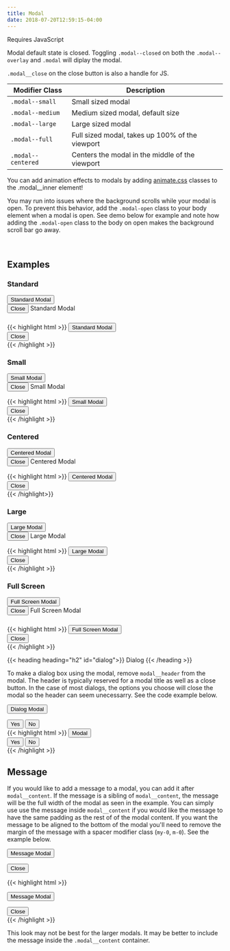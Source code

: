 ```yaml
---
title: Modal
date: 2018-07-20T12:59:15-04:00
---
```


<div class="block-container blocks mb-4">
  <div class="block">
    <div class="pill text--size-xs text-dark">
      <i class="pi-bolt mr-1 text-negative"></i>
      Requires <span class="text--bold ml-1">JavaScript</span>
    </div> 
  </div>
</div>

Modal default state is closed. Toggling `.modal--closed` on both the `.modal--overlay` and `.modal` will diplay the modal.

`.modal__close` on the close button is also a handle for JS.

| Modifier Class     | Description                                     |
| ------------------ | ----------------------------------------------- |
| `.modal--small`    | Small sized modal                               |
| `.modal--medium`   | Medium sized modal, default size                |
| `.modal--large`    | Large sized modal                               |
| `.modal--full`     | Full sized modal, takes up 100% of the viewport |
| `.modal--centered` | Centers the modal in the middle of the viewport |

<div class="message message--info mb-4">
  <p>You can add animation effects to modals by adding <a class="text-navy text-underline--hover"  href="https://animate.style/">animate.css</a> classes to the .modal__inner element!</p>
</div>
<div class="message message--warning">
  <p>You may run into issues where the background scrolls while your modal is open. To prevent this behavior, add the <code>.modal-open</code> class to your body element when a modal is open. See demo below for example and note how adding the <code>.modal-open</code> class to the body on open makes the background scroll bar go away.</p>
</div>
<br />

## Examples

### Standard

<div class="block mb-3">
    <button class="button button--post button--lg modal__open" data-modal="default-modal">Standard Modal</button>
</div>

<div id="default-modal" class="modal modal--closed" tabindex="-1">
  <div class="modal__inner">
    <div class="modal__header">
      <button class="button modal__close" data-modal="default-modal">Close <i class="pi-times"></i></button>
      Standard Modal
    </div>
    <div class="modal__content">
      <h3 class="skeleton skeleton--md"></h3>
      <p class="skeleton" data-lines="4"></p>
      <p class="skeleton" data-lines="3"></p>
      <p class="skeleton" data-lines="7"></p>
    </div>
  </div>
</div>

<div class="mt-3 mb-4">
{{< highlight html >}}
<!-- Modal Trigger -->
<button class="button button--post button--lg modal__open" data-modal="default-modal">Standard Modal</button>

<!-- Standard Modal -->
<div id="default-modal" class="modal modal--closed">
  <div class="modal__inner">
    <div class="modal__header">
      <button class="button modal__close" data-modal="default-modal">
        Close 
        <i class="pi-times"></i>
      </button>
      <!-- Modal Header goes here! -->
    </div>
    <div class="modal__content">
      <!-- Modal content goes here! -->
    </div>
  </div>
</div>
{{< /highlight >}}
</div>



### Small

<div class="block mb-3">
    <button class="button button--post button--lg modal__open" data-modal="small-modal">Small Modal</button>
</div>
<div id="small-modal" class="modal modal--small modal--closed" tabindex="-1">
  <div class="modal__inner">
    <div class="modal__header">
      <button class="button modal__close" data-modal="small-modal">Close <i class="pi-times"></i></button>
      Small Modal
    </div>
    <div class="modal__content">
      <p class="skeleton" data-lines="4"></p>
    </div>
  </div>
</div>

<div class="mt-3 mb-4">
{{< highlight html >}}
<!-- Modal Trigger -->
<button class="button button--post button--lg modal__open" data-modal="small-modal">Small Modal</button>

<!-- Small Modal -->
 <div id="small-modal" class="modal modal--small modal--closed">
   <div class="modal__inner">
     <div class="modal__header">
       <button class="button modal__close" data-modal="small-modal">
        Close 
        <i class="pi-times"></i>
       </button>
       <!-- Modal header goes here! -->
     </div>
     <div class="modal__content">
       <!-- Modal content goes here! -->
     </div>
   </div>
 </div>
{{< /highlight >}}
</div>

### Centered

<div class="block mb-3">
  <button class="button button--post button--lg modal__open" data-modal="centered-modal">Centered Modal</button>
</div>
<div id="centered-modal" class="modal modal--centered modal--closed" tabindex="-1">
  <div class="modal__inner">
    <div class="modal__header">
      <button class="button modal__close" data-modal="centered-modal">Close <i class="pi-times"></i></button>
      Centered Modal
    </div>
    <div class="modal__content">
      <p class="skeleton" data-lines="4"></p>
    </div>
  </div>
</div>

<div class="mt-3 mb-4">
{{< highlight html >}}
<!-- Modal Trigger -->
<button class="button button--post button--lg modal__open" data-modal="centered-modal">Centered Modal</button>

<!-- Centered Modal -->
<div id="centered-modal" class="modal modal--centered modal--closed">
  <div class="modal__inner">
    <div class="modal__header">
      <button class="button modal__close" data-modal="centered-modal">
        Close 
        <i class="pi-times"></i>
      </button>
      <!-- Modal header goes here! -->
    </div>
    <div class="modal__content">
      <!-- Modal content goes here! -->
    </div>
  </div>
</div>
{{< /highlight>}}
</div>

### Large

<div class="block mb-3">
    <button class="button button--post button--lg modal__open" data-modal="large-modal">Large Modal</button>
</div>
<div id="large-modal" class="modal modal--large modal--closed" tabindex="-1">
  <div class="modal__inner">
    <div class="modal__header">
      <button class="button modal__close" data-modal="large-modal">Close <i class="pi-times"></i></button>
      Large Modal
    </div>
    <div class="modal__content">
      <p class="skeleton" data-lines="4"></p>
      <p class="skeleton" data-lines="3"></p>
      <p class="skeleton" data-lines="7"></p>
    </div>
  </div>
</div>

<div class="mt-3 mb-4">
{{< highlight html >}}
<!-- Modal Trigger -->
<button class="button button--post button--lg modal__open" data-modal="large-modal">Large Modal</button>

<!-- Large Modal -->
<div id="large-modal" class="modal modal--large modal--closed">
  <div class="modal__inner">
    <div class="modal__header">
      <button class="button modal__close" data-modal="large-modal">
        Close 
        <i class="pi-times"></i>
      </button>
      <!-- Modal header goes here! -->
    </div>
    <div class="modal__content">
      <!-- Modal content goes here! -->
    </div>
  </div>
</div>
{{< /highlight >}}
</div>

### Full Screen

<div class="block">
  <button class="button button--post button--lg modal__open" data-modal="full-modal">Full Screen Modal</button>
</div>

<div id="full-modal" class="modal modal--full modal--closed" tabindex="-1">
  <div class="modal__inner">
    <div class="modal__header">
      <button class="button modal__close" data-modal="full-modal">Close <i class="pi-times"></i></button>
      Full Screen Modal
    </div>
    <div class="modal__content">
      <h3 class="skeleton skeleton--md"></h3>
      <p class="skeleton" data-lines="3"></p>
      <p class="skeleton" data-lines="7"></p>
      <p class="skeleton" data-lines="4"></p>
      <p class="skeleton" data-lines="6"></p>
    </div>
  </div>
</div>

<div class="mt-3 mb-4">
{{< highlight html >}}
<!-- Modal Trigger -->
<button class="button button--post button--lg modal__open" data-modal="full-modal">Full Screen Modal</button>

<!-- Full Screen Modal -->
<div id="full-modal" class="modal modal--full modal--closed">
  <div class="modal__inner">
    <div class="modal__header">
      <button class="button modal__close" data-modal="full-modal">
      Close 
      <i class="pi-times"></i>
      </button>
      <!-- Modal header goes here! -->
    </div>
    <div class="modal__content">
    <!-- Modal content goes here! -->
    </div>
  </div>
</div>
{{< /highlight >}}
</div>

{{< heading heading="h2" id="dialog">}}
Dialog
{{< /heading >}}

To make a dialog box using the modal, remove `modal__header` from the modal. The header is typically reserved for
a modal title as well as a close button. In the case of most dialogs, the options you choose will close the modal so the
header can seem unecessarry. See the code example below.

<div class="block mb-3">
    <button class="button button--post button--lg modal__open" data-modal="dialog-modal">Dialog Modal</button>
</div>

 <div id="dialog-modal" class="modal modal--small modal--centered modal--closed" tabindex="-1">
   <div class="modal__inner">
     <div class="modal__content">
       <p class="skeleton" data-lines="2"></p>
       <div class="block-container blocks p-3"> 
         <div class="block flex flex--justify-center">
           <button class="button button--post mx-2 modal__close" data-modal="dialog-modal">
             Yes
           </button>
           <button class="button mx-2 modal__close" data-modal="dialog-modal">
             No
           </button>
         </div>
       </div>
     </div>
   </div>
 </div>

<div class="mt-3 mb-4">
{{< highlight html >}}
<!-- Modal Trigger -->
<button class="button button--post button--lg modal__open" data-modal="dialog-modal">Modal</button>

<!-- Dialog Modal -->
<div id="dialog-modal" class="modal modal--small modal--centered modal--closed">
  <div class="modal__inner">
    <div class="modal__content">
      <!-- Modal content goes here! -->
      <button class="button button--post modal__close" data-modal="dialog-modal">
        Yes
      </button>
      <button class="button modal__close" data-modal="dialog-modal">
        No
      </button>
    </div>
  </div>
</div>
{{< /highlight >}}
</div>

## Message

If you would like to add a message to a modal, you can add it after `modal__content`. If the message is a sibling of `modal__content`, the message will be the full width of the modal as seen in the example. You can simply use use the message inside `modal__content` if you would like the message to have the same padding as the rest of of the modal content. If you want the message to be aligned to the bottom of the modal you'll need to remove the margin of the message with a spacer modifier class (`my-0`, `m-0`). See the example below.

<button class="button button--post button--lg modal__open" data-modal="message-modal">Message Modal</button>

<div id="message-modal" class="modal modal--centered modal--closed" tabindex="-1">
  <div class="modal__inner">
    <div class="modal__content">
      <div class="flex flex--justify-end mb-4">
        <button class="button modal__close pos-abs pin-right pin-top mr-3 mt-3" data-modal="message-modal">
        Close <i class="pi-times"></i>
      </button>
      </div>
      <p class="skeleton" data-lines="2"></p>
    </div>
    <div class="message message--warning m-0">
      <p class="skeleton" data-lines="3"></p>
    </div>
  </div>
</div>

{{< highlight html >}}

<!-- Modal Trigger -->

<button class="button button--post button--lg modal__open" data-modal="message-modal">Message Modal</button>

<!-- Message Modal -->
<div id="message-modal" class="modal modal--centered modal--closed">
  <div class="modal__inner">
    <div class="modal__content">
      <button class="button modal__close" data-modal="message-modal">
        Close 
        <i class="pi-times"></i>
      </button>
      <!-- Modal content goes here! -->
    </div>
    <div class="message message--warning m-0">
      <!-- Modal message content goes here! -->
    </div>
  </div>
</div>
{{< /highlight >}}

<div class="message message--info">
  <p>This look may not be best for the larger modals. It may be better to include the message inside the <code>.modal__content</code> container.</p>
</div>
